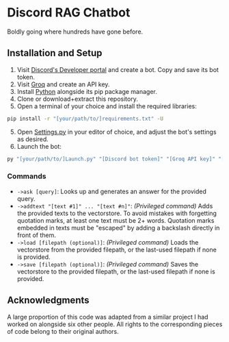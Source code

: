 # Discord RAG Chatbot

Boldly going where hundreds have gone before.

## Installation and Setup
1. Visit [Discord's Developer portal](https://discord.com/developers/applications) and create a bot. Copy and save its bot token.
2. Visit [Groq](https://console.groq.com/keys) and create an API key.
3. Install [Python](https://www.python.org/downloads) alongside its pip package manager.
4. Clone or download+extract this repository.
5. Open a terminal of your choice and install the required libraries:
```bash
pip install -r "[your/path/to/]requirements.txt" -U
```
5. Open [Settings.py](Settings.py) in your editor of choice, and adjust the bot's settings as desired.
6. Launch the bot:
```bash
py "[your/path/to/]Launch.py" "[Discord bot token]" "[Groq API key]" "[privileged user #1's Discord ID]" ... "[privileged user #n's Discord ID]"
```

### Commands
- `->ask [query]`: Looks up and generates an answer for the provided query.
- `->addtext "[text #1]" ... "[text #n]"`: *(Privileged command)* Adds the provided texts to the vectorstore. To avoid mistakes with forgetting quotation marks, at least one text must be 2+ words. Quotation marks embedded in texts must be "escaped" by adding a backslash directly in front of them.
- `->load [filepath (optional)]`: *(Privileged command)* Loads the vectorstore from the provided filepath, or the last-used filepath if none is provided.
- `->save [filepath (optional)]`: *(Privileged command)* Saves the vectorstore to the provided filepath, or the last-used filepath if none is provided.

## Acknowledgments
A large proportion of this code was adapted from a similar project I had worked on alongside six other people. All rights to the corresponding pieces of code belong to their original authors.